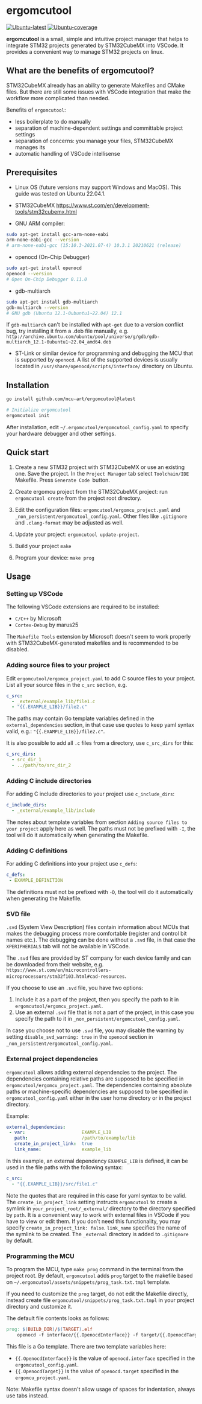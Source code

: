 # ergomcutool

[![Ubuntu-latest](https://github.com/mcu-art/ergomcutool/actions/workflows/ubuntu-latest.yml/badge.svg)](https://github.com/mcu-art/ergomcutool/actions/workflows/ubuntu-latest.yml)
[![Ubuntu-coverage](https://img.shields.io/endpoint?url=https://gist.githubusercontent.com/mcu-art/e32e37141973c5d7c3d84cacadaac090/raw/ergomcutool-codecov-ubuntu.json)](https://img.shields.io/endpoint?url=https://gist.githubusercontent.com/mcu-art/e32e37141973c5d7c3d84cacadaac090/raw/ergomcutool-codecov-ubuntu.json)

**ergomcutool** is a small, simple and intuitive project manager
that helps to integrate STM32 projects generated by STM32CubeMX into VSCode.
It provides a convenient way to manage STM32 projects on linux.

## What are the benefits of ergomcutool?
STM32CubeMX already has an ability to generate Makefiles and CMake files. But there are still some issues with VSCode integration
that make the workflow more complicated than needed.

Benefits of `ergomcutool`:
+ less boilerplate to do manually
+ separation of machine-dependent settings and committable project settings
+ separation of concerns: you manage your files, STM32CubeMX manages its
+ automatic handling of VSCode intellisense


## Prerequisites
+ Linux OS (future versions may support Windows and MacOS).
  This guide was tested on Ubuntu 22.04.1.

+ STM32CubeMX
  https://www.st.com/en/development-tools/stm32cubemx.html

+ GNU ARM compiler:
```bash
sudo apt-get install gcc-arm-none-eabi
arm-none-eabi-gcc --version
# arm-none-eabi-gcc (15:10.3-2021.07-4) 10.3.1 20210621 (release)
```

+ openocd (On-Chip Debugger)
```bash
sudo apt-get install openocd
openocd --version
# Open On-Chip Debugger 0.11.0
```

+ gdb-multiarch
```bash
sudo apt-get install gdb-multiarch
gdb-multiarch --version
# GNU gdb (Ubuntu 12.1-0ubuntu1~22.04) 12.1
```
If `gdb-multiarch` can't be installed with `apt-get` due to a version conflict bug,
try installing it from a .deb file manually, e.g.
`http://archive.ubuntu.com/ubuntu/pool/universe/g/gdb/gdb-multiarch_12.1-0ubuntu1~22.04_amd64.deb`

+ ST-Link or similar device for programming and debugging the MCU that is supported by `openocd`.
  A list of the supported devices is usually located in
  `/usr/share/openocd/scripts/interface/` directory on Ubuntu.


## Installation
```bash
go install github.com/mcu-art/ergomcutool@latest

# Initialize ergomcutool
ergomcutool init
```
After installation, edit `~/.ergomcutool/ergomcutool_config.yaml`
to specify your hardware debugger and other settings.


## Quick start
1. Create a new STM32 project with STM32CubeMX or use an existing one.
   Save the project.
   In the `Project Manager` tab select `Toolchain/IDE` Makefile.
   Press `Generate Code `button.

2. Create ergomcu project from the STM32CubeMX project:
   run `ergomcutool create` from the project root directory.

3. Edit the configuration files: `ergomcutool/ergomcu_project.yaml`
   and `_non_persistent/ergomcutool_config.yaml`.
   Other files like `.gitignore` and `.clang-format` may be adjusted as well.

4. Update your project: `ergomcutool update-project`.

5. Build your project `make`

6. Program your device: `make prog`


## Usage

### Setting up VSCode
The following VSCode extensions are required to be installed:
  + `C/C++` by Microsoft
  + `Cortex-Debug` by marus25

The `Makefile Tools` extension by Microsoft doesn't seem to work properly
with STM32CubeMX-generated makefiles and is recommended to be disabled.


### Adding source files to your project
Edit `ergomcutool/ergomcu_project.yaml` to add C source files to your project.
List all your source files in the `c_src` section, e.g.
```yaml
c_src:
  - _external/example_lib/file1.c
  - "{{.EXAMPLE_LIB}}/file2.c"
```

The paths may contain Go template variables defined in the 
`external_dependencies` section, in that case use quotes
to keep yaml syntax valid, e.g.: `"{{.EXAMPLE_LIB}}/file2.c"`.

It is also possible to add all `.c` files from a directory, use `c_src_dirs` for this:
```yaml
c_src_dirs:
  - src_dir_1
  - ../path/to/src_dir_2
```


### Adding C include directories
For adding C include directories to your project use `c_include_dirs`:
```yaml
c_include_dirs:
  - _external/example_lib/include
```
The notes about template variables from section `Adding source files to your project` 
apply here as well.
The paths must not be prefixed with `-I`, the tool will
do it automatically when generating the Makefile.


### Adding C definitions
For adding C definitions into your project use `c_defs`:
```yaml
c_defs:
 - EXAMPLE_DEFINITION
```
The definitions must not be prefixed with `-D`, the tool will
do it automatically when generating the Makefile.


### SVD file
`.svd` (System View Description) files contain information about MCUs that makes
the debugging process more comfortable (register and control bit names etc.).
The debugging can be done without a `.svd` file,
in that case the `XPERIPHERIALS` tab will not be available in VSCode.

The `.svd` files are provided by ST company for each device family and can be downloaded
from their website, e.g.
`https://www.st.com/en/microcontrollers-microprocessors/stm32f103.html#cad-resources`.

If you choose to use an `.svd` file, you have two options:
1. Include it as a part of the project, then you specify
   the path to it in `ergomcutool/ergomcu_project.yaml`.
2. Use an external `.svd` file that is not a part of the project,
   in this case you specify the path to it in `_non_persistent/ergomcutool_config.yaml`.

In case you choose not to use `.svd` file, you may disable the warning
by setting `disable_svd_warning: true` in the `openocd` section in `_non_persistent/ergomcutool_config.yaml`.


### External project dependencies
`ergomcutool` allows adding external dependencies to the project.
The dependencies containing relative paths are supposed to be specified in 
`ergomcutool/ergomcu_project.yaml`.
The dependencies containing absolute paths or machine-specific dependencies
are supposed to be specified in `ergomcutool_config.yaml`
either in the user home directory or in the project directory.

Example:
```yaml
external_dependencies:
 - var:                     EXAMPLE_LIB
   path:                    /path/to/example/lib
   create_in_project_link:  true
   link_name:               example_lib
```

In this example, an external dependency `EXAMPLE_LIB` is defined,
it can be used in the file paths with the following syntax:
```yaml
c_src:
  - "{{.EXAMPLE_LIB}}/src/file1.c"
```
Note the quotes that are required in this case for yaml syntax to be valid.
The `create_in_project_link` setting instructs `ergomcutool`
to create a symlink in `your_project_root/_external/` directory
to the directory specified by `path`.
It is a convenient way to work with external files in VSCode
if you have to view or edit them. If you don't need this functionality,
you may specify `create_in_project_link: false`.
`link_name` specifies the name of the symlink to be created.
The `_external` directory is added to `.gitignore` by default.


### Programming the MCU
To program the MCU, type `make prog` command in the terminal from the project root.
By default, `ergomcutool` adds `prog` target to the makefile based on
`~/.ergomcutool/assets/snippets/prog_task.txt.tmpl` template.

If you need to customize the `prog` target,
do not edit the Makefile directly, instead create file
`ergomcutool/snippets/prog_task.txt.tmpl` in your project directory
and customize it.

The default file contents looks as follows:
```Makefile
prog: $(BUILD_DIR)/$(TARGET).elf
	openocd -f interface/{{.OpenocdInterface}} -f target/{{.OpenocdTarget}} -c "program $(BUILD_DIR)/$(TARGET).elf verify exit reset"
```
This file is a Go template.
There are two template variables here:
  + `{{.OpenocdInterface}}` is the value of `openocd.interface`
    specified in the `ergomcutool_config.yaml`.
  + `{{.OpenocdTarget}}` is the value of `openocd.target`
    specified in the `ergomcu_project.yaml`.

Note: Makefile syntax doesn't allow usage of spaces for indentation,
always use tabs instead.
